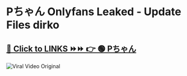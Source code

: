 
 # Pちゃん Onlyfans Leaked - Update Files dirko

## <h2><a href="https://clipsfans.com/Pちゃん&ref=git">🔗 Click to LINKS ⏩⏩ 👉 🟢 Pちゃん </a></h2>

<a href="https://clipsfans.com/Pちゃん&ref=git" rel="nofollow" data-target="animated-image.originalLink"><img src="https://i.ibb.co.com/xMMVF88/686577567.gif" alt="Viral Video Original" style="max-width: 100%; display: inline-block;" data-target="animated-image.originalImage"></a>

